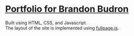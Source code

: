 # <a href="https://brandonbudron.com" target="_blank">Portfolio for Brandon Budron</a>
Built using HTML, CSS, and Javascript.<br/>
The layout of the site is implemented using <a href="https://github.com/alvarotrigo/fullpage.js" target="_blank">fullpage.js</a>.